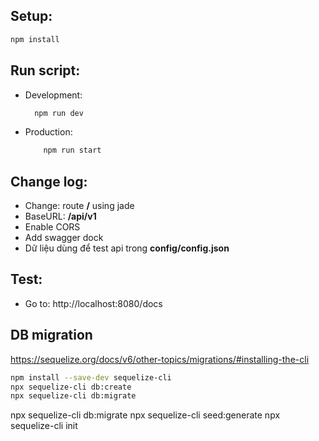 ## Setup:

```bash
npm install
```

## Run script: 

- Development:
  ```bash
    npm run dev
  ```
- Production:
  ```bash
      npm run start
  ```

## Change log:

- Change: route **/** using jade
- BaseURL: **/api/v1**
- Enable CORS
- Add swagger dock
- Dữ liệu dùng để test api trong **config/config.json**

## Test:
- Go to: http://localhost:8080/docs

## DB migration
https://sequelize.org/docs/v6/other-topics/migrations/#installing-the-cli
```bash
npm install --save-dev sequelize-cli
npx sequelize-cli db:create
npx sequelize-cli db:migrate
```

npx sequelize-cli db:migrate 
npx sequelize-cli seed:generate 
npx sequelize-cli init   
